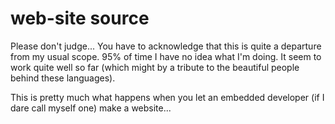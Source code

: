 # web-site source
Please don't judge... You have to acknowledge that this is quite a departure from my usual scope. 95% of time I have no idea what I'm doing. It seem to work quite well so far (which might by a tribute to the beautiful people behind these languages).

This is pretty much what happens when you let an embedded developer (if I dare call myself one) make a website...